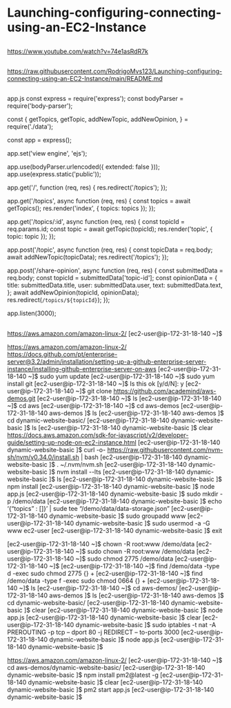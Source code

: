 # Launching-configuring-connecting-using-an-EC2-Instance

##

https://www.youtube.com/watch?v=74e1asRdR7k

##

https://raw.githubusercontent.com/RodrigoMvs123/Launching-configuring-connecting-using-an-EC2-Instance/main/README.md

##



##
app.js
const express = require('express');
const bodyParser = require('body-parser');

const {
  getTopics,
  getTopic,
  addNewTopic,
  addNewOpinion,
} = require('./data');

const app = express();

app.set('view engine', 'ejs');

app.use(bodyParser.urlencoded({ extended: false }));
app.use(express.static('public'));

app.get('/', function (req, res) {
  res.redirect('/topics');
});

app.get('/topics', async function (req, res) {
  const topics = await getTopics();
  res.render('index', { topics: topics });
});

app.get('/topics/:id', async function (req, res) {
  const topicId = req.params.id;
  const topic = await getTopic(topicId);
  res.render('topic', { topic: topic });
});

app.post('/topic', async function (req, res) {
  const topicData = req.body;
  await addNewTopic(topicData);
  res.redirect('/topics');
});

app.post('/share-opinion', async function (req, res) {
  const submittedData = req.body;
  const topicId = submittedData['topic-id'];
  const opinionData = {
    title: submittedData.title,
    user: submittedData.user,
    text: submittedData.text,
  };
  await addNewOpinion(topicId, opinionData);
  res.redirect(`/topics/${topicId}`);
});

app.listen(3000);
 
##
https://aws.amazon.com/amazon-linux-2/
[ec2-user@ip-172-31-18-140 ~]$


https://aws.amazon.com/amazon-linux-2/
https://docs.github.com/pt/enterprise-server@3.2/admin/installation/setting-up-a-github-enterprise-server-instance/installing-github-enterprise-server-on-aws
[ec2-user@ip-172-31-18-140 ~]$ sudo yum update 
[ec2-user@ip-172-31-18-140 ~]$ sudo yum install git 
[ec2-user@ip-172-31-18-140 ~]$
Is this ok [y/d/N]: y 
[ec2-user@ip-172-31-18-140 ~]$ git clone https://github.com/academind/aws-demos.git
[ec2-user@ip-172-31-18-140 ~]$ ls
[ec2-user@ip-172-31-18-140 ~]$ cd aws 
[ec2-user@ip-172-31-18-140 ~]$ cd aws-demos
[ec2-user@ip-172-31-18-140 aws-demos ]$ ls
[ec2-user@ip-172-31-18-140 aws-demos ]$ cd dynamic-website-basic/
[ec2-user@ip-172-31-18-140 dynamic-website-basic ]$ ls
[ec2-user@ip-172-31-18-140 dynamic-website-basic ]$ clear
https://docs.aws.amazon.com/sdk-for-javascript/v2/developer-guide/setting-up-node-on-ec2-instance.html
[ec2-user@ip-172-31-18-140 dynamic-website-basic ]$ curl -o- https://raw.githubusercontent.com/nvm-sh/nvm/v0.34.0/install.sh | bash
[ec2-user@ip-172-31-18-140 dynamic-website-basic ]$ . ~/.nvm/nvm.sh
[ec2-user@ip-172-31-18-140 dynamic-website-basic ]$ nvm install --lts
[ec2-user@ip-172-31-18-140 dynamic-website-basic ]$ ls
[ec2-user@ip-172-31-18-140 dynamic-website-basic ]$ npm install
[ec2-user@ip-172-31-18-140 dynamic-website-basic ]$ node app.js
[ec2-user@ip-172-31-18-140 dynamic-website-basic ]$ sudo mkdir -p /demo/data 
[ec2-user@ip-172-31-18-140 dynamic-website-basic ]$ echo ‘{“topics” : []}’ | sude tee “/demo/data/data-storage.json” 
[ec2-user@ip-172-31-18-140 dynamic-website-basic ]$ sudo groupadd www
[ec2-user@ip-172-31-18-140 dynamic-website-basic ]$ sudo usermod -a -G www ec2-user
[ec2-user@ip-172-31-18-140 dynamic-website-basic ]$ exit 
 
[ec2-user@ip-172-31-18-140 ~]$ chown -R root:www /demo/data 
[ec2-user@ip-172-31-18-140 ~]$ sudo  chown -R root:www /demo/data
[ec2-user@ip-172-31-18-140 ~]$ sudo chmod 2775 /demo/data 
[ec2-user@ip-172-31-18-140 ~]$ 
[ec2-user@ip-172-31-18-140 ~]$ find /demo/data -type d -exec sudo chmod 2775 {} + 
[ec2-user@ip-172-31-18-140 ~]$ find /demo/data -type f -exec sudo chmod 0664 {} + 
[ec2-user@ip-172-31-18-140 ~]$ ls
[ec2-user@ip-172-31-18-140 ~]$ cd aws-demos/
[ec2-user@ip-172-31-18-140 aws-demos ]$ ls
[ec2-user@ip-172-31-18-140 aws-demos ]$ cd dynamic-website-basic/ 
[ec2-user@ip-172-31-18-140 dynamic-website-basic ]$ clear
[ec2-user@ip-172-31-18-140 dynamic-website-basic ]$ node app.js
[ec2-user@ip-172-31-18-140 dynamic-website-basic ]$ clear
[ec2-user@ip-172-31-18-140 dynamic-website-basic ]$ sudo iptables -t nat -A PREROUTING -p tcp – dport 80 -j REDIRECT – to-ports 3000
[ec2-user@ip-172-31-18-140 dynamic-website-basic ]$ node app.js 
[ec2-user@ip-172-31-18-140 dynamic-website-basic ]$ 


https://aws.amazon.com/amazon-linux-2/
[ec2-user@ip-172-31-18-140 ~]$ cd aws-demos/dynamic-website-basic/
[ec2-user@ip-172-31-18-140 dynamic-website-basic ]$ npm install pm2@latest -g
[ec2-user@ip-172-31-18-140 dynamic-website-basic ]$ clear
[ec2-user@ip-172-31-18-140 dynamic-website-basic ]$ pm2 start app.js
[ec2-user@ip-172-31-18-140 dynamic-website-basic ]$
